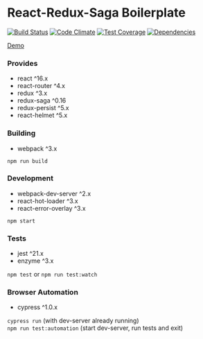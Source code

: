 React-Redux-Saga Boilerplate
===

[![Build Status](https://travis-ci.org/gilbarbara/react-redux-saga-boilerplate.svg?branch=master)](https://travis-ci.org/gilbarbara/react-redux-saga-boilerplate)
[![Code Climate](https://codeclimate.com/github/gilbarbara/react-redux-saga-boilerplate/badges/gpa.svg)](https://codeclimate.com/github/gilbarbara/react-redux-saga-boilerplate) [![Test Coverage](https://codeclimate.com/github/gilbarbara/react-redux-saga-boilerplate/badges/coverage.svg)](https://codeclimate.com/github/gilbarbara/react-redux-saga-boilerplate/coverage) [![Dependencies](https://david-dm.org/gilbarbara/react-redux-saga-boilerplate.svg)](https://david-dm.org/gilbarbara/react-redux-saga-boilerplate)

[Demo](http://gilbarbara.github.io/react-redux-saga-boilerplate)

### Provides
- react ^16.x
- react-router ^4.x
- redux ^3.x
- redux-saga ^0.16
- redux-persist ^5.x
- react-helmet ^5.x

### Building
- webpack ^3.x

`npm run build`

### Development
- webpack-dev-server ^2.x
- react-hot-loader ^3.x
- react-error-overlay ^3.x

`npm start`

### Tests
- jest ^21.x
- enzyme ^3.x

`npm test` or `npm run test:watch`

### Browser Automation
- cypress ^1.0.x

`cypress run` (with dev-server already running)  
`npm run test:automation` (start dev-server, run tests and exit)

